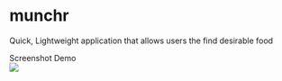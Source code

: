 # munchr
Quick, Lightweight application that allows users the find desirable food


<dl>
  <dt>Screenshot Demo </dt>
<img src="assets/swipe.gif" style="width=240; height=180"/>

</dl>
